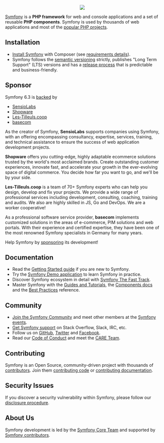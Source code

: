<p align="center"><a href="https://symfony.com" target="_blank">
    <img src="https://symfony.com/logos/symfony_black_02.svg">
</a></p>

[Symfony][1] is a **PHP framework** for web and console applications and a set
of reusable **PHP components**. Symfony is used by thousands of web
applications and most of the [popular PHP projects][2].

## Installation

- [Install Symfony][4] with Composer (see [requirements details][3]).
- Symfony follows the [semantic versioning][5] strictly, publishes "Long Term
  Support" (LTS) versions and has a [release process][6] that is predictable and
  business-friendly.

## Sponsor

Symfony 6.3 is [backed][27] by

- [SensioLabs][28]
- [Shopware][29]
- [Les-Tilleuls.coop][30]
- [basecom][31]

As the creator of Symfony, **SensioLabs** supports companies using Symfony,
with an offering encompassing consultancy, expertise, services, training, and
technical assistance to ensure the success of web application development projects.

**Shopware** offers you cutting-edge, highly adaptable ecommerce solutions trusted
by the world's most acclaimed brands. Create outstanding customer experiences,
innovate fast, and accelerate your growth in the ever-evolving space of digital
commerce. You decide how far you want to go, and we'll be by your side.

**Les-Tilleuls.coop** is a team of 70+ Symfony experts who can help you design,
develop and fix your projects. We provide a wide range of professional services
including development, consulting, coaching, training and audits. We also are
highly skilled in JS, Go and DevOps. We are a worker cooperative!

As a professional software service provider, **basecom** implements customized
solutions in the areas of e-commerce, PIM solutions and web portals. With their
experience and certified expertise, they have been one of the most renowned
Symfony specialists in Germany for many years.

Help Symfony by [sponsoring][32] its development!

## Documentation

- Read the [Getting Started guide][7] if you are new to Symfony.
- Try the [Symfony Demo application][23] to learn Symfony in practice.
- Discover Symfony ecosystem in detail with [Symfony The Fast Track][26].
- Master Symfony with the [Guides and Tutorials][8], the [Components docs][9]
  and the [Best Practices][10] reference.

## Community

- [Join the Symfony Community][11] and meet other members at the [Symfony events][12].
- [Get Symfony support][13] on Stack Overflow, Slack, IRC, etc.
- Follow us on [GitHub][14], [Twitter][15] and [Facebook][16].
- Read our [Code of Conduct][24] and meet the [CARE Team][25].

## Contributing

Symfony is an Open Source, community-driven project with thousands of
[contributors][19]. Join them [contributing code][17] or [contributing documentation][18].

## Security Issues

If you discover a security vulnerability within Symfony, please follow our
[disclosure procedure][20].

## About Us

Symfony development is led by the [Symfony Core Team][22]
and supported by [Symfony contributors][19].

[1]: https://symfony.com
[2]: https://symfony.com/projects
[3]: https://symfony.com/doc/current/reference/requirements.html
[4]: https://symfony.com/doc/current/setup.html
[5]: https://semver.org
[6]: https://symfony.com/doc/current/contributing/community/releases.html
[7]: https://symfony.com/doc/current/page_creation.html
[8]: https://symfony.com/doc/current/index.html
[9]: https://symfony.com/doc/current/components/index.html
[10]: https://symfony.com/doc/current/best_practices/index.html
[11]: https://symfony.com/community
[12]: https://symfony.com/events/
[13]: https://symfony.com/support
[14]: https://github.com/symfony
[15]: https://twitter.com/symfony
[16]: https://www.facebook.com/SymfonyFramework/
[17]: https://symfony.com/doc/current/contributing/code/index.html
[18]: https://symfony.com/doc/current/contributing/documentation/index.html
[19]: https://symfony.com/contributors
[20]: https://symfony.com/security
[22]: https://symfony.com/doc/current/contributing/code/core_team.html
[23]: https://github.com/symfony/symfony-demo
[24]: https://symfony.com/coc
[25]: https://symfony.com/doc/current/contributing/code_of_conduct/care_team.html
[26]: https://symfony.com/book
[27]: https://symfony.com/backers
[28]: https://sensiolabs.com
[29]: https://www.shopware.com
[30]: https://les-tilleuls.coop
[31]: https://basecom.de
[32]: https://symfony.com/sponsor
